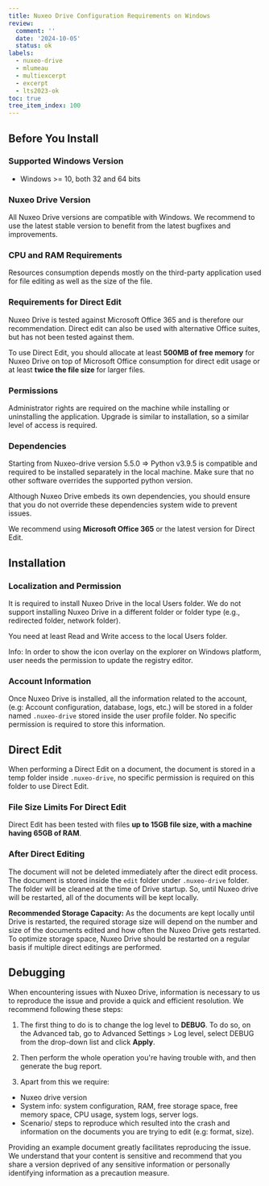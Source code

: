 ```yaml
---
title: Nuxeo Drive Configuration Requirements on Windows
review:
  comment: ''
  date: '2024-10-05'
  status: ok
labels:
  - nuxeo-drive
  - mlumeau
  - multiexcerpt
  - excerpt
  - lts2023-ok
toc: true
tree_item_index: 100
---
```


## Before You Install

### Supported Windows Version 

- Windows >= 10, both 32 and 64 bits

### Nuxeo Drive Version 

All Nuxeo Drive versions are compatible with Windows. We recommend to use the latest stable version to benefit from the latest bugfixes and improvements.
  
### CPU and RAM Requirements 

Resources consumption depends mostly on the third-party application used for file editing as well as the size of the file. 
### Requirements for Direct Edit
Nuxeo Drive is tested against Microsoft Office 365 and is therefore our recommendation. Direct edit can also be used with alternative Office suites, but has not been tested against them.

To use Direct Edit, you should allocate at least **500MB of free memory** for Nuxeo Drive on top of Microsoft Office consumption for direct edit usage or at least **twice the file size** for larger files.

### Permissions 

Administrator rights are required on the machine while installing or uninstalling the application. Upgrade is similar to installation, so a similar level of access is required.  

### Dependencies 

Starting from Nuxeo-drive version 5.5.0 => Python v3.9.5 is compatible and required to be installed separately in the local machine. 
Make sure that no other software overrides the supported python version. 

Although Nuxeo Drive embeds its own dependencies, you should ensure that you do not override these dependencies system wide to prevent issues. 

We recommend using **Microsoft Office 365** or the latest version for Direct Edit.  

## Installation 

### Localization and Permission

It is required to install Nuxeo Drive in the local Users folder. We do not support installing Nuxeo Drive in a different folder or folder type (e.g., redirected folder, network folder).

You need at least Read and Write access to the local Users folder. 

Info: 
In order to show the icon overlay on the explorer on Windows platform, user needs the permission to update the registry editor. 

### Account Information 

Once Nuxeo Drive is installed, all the information related to the account, (e.g: Account configuration, database, logs, etc.) will be stored in a folder named `.nuxeo-drive` stored inside the user profile folder. No specific permission is required to store this information. 

## Direct Edit

When performing a Direct Edit on a document, the document is stored in a temp folder inside `.nuxeo-drive`, no specific permission is required on this folder to use Direct Edit. 

### File Size Limits For Direct Edit

Direct Edit has been tested with files **up to 15GB file size, with a machine having 65GB of RAM**. 

### After Direct Editing 

The document will not be deleted immediately after the direct edit process. The document is stored inside the `edit` folder under `.nuxeo-drive` folder. The folder will be cleaned at the time of Drive startup. So, until Nuxeo drive will be restarted, all of the documents will be kept locally.

**Recommended Storage Capacity:**
As the documents are kept locally until Drive is restarted, the required storage size will depend on the number and size of the documents edited and how often the Nuxeo Drive gets restarted.
To optimize storage space, Nuxeo Drive should be restarted on a regular basis if multiple direct editings are performed.

## Debugging 

When encountering issues with Nuxeo Drive, information is necessary to us to reproduce the issue and provide a quick and efficient resolution. We recommend following these steps:
1. The first thing to do is to change the log level to **DEBUG**. To do so, on the Advanced tab, go to Advanced Settings > Log level, select DEBUG from the drop-down list and click **Apply**. 

2. Then perform the whole operation you're having trouble with, and then generate the bug report. 

3. Apart from this we require:
- Nuxeo drive version
- System info: system configuration, RAM, free storage space, free memory space, CPU usage, system logs, server logs.  
- Scenario/ steps to reproduce which resulted into the crash and information on the documents you are trying to edit (e.g: format, size). 

Providing an example document greatly facilitates reproducing the issue. We understand that your content is sensitive and recommend that you share a version deprived of any sensitive information or personally identifying information as a precaution measure.
